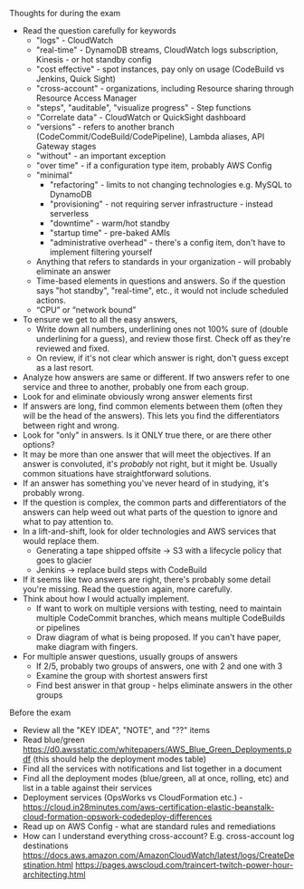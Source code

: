 Thoughts for during the exam
- Read the question carefully for keywords
  - "logs" - CloudWatch
  - "real-time" - DynamoDB streams, CloudWatch logs subscription, Kinesis - or hot standby config
  - "cost effective" - spot instances, pay only on usage (CodeBuild vs Jenkins, Quick Sight)
  - "cross-account" - organizations, including Resource sharing through Resource Access Manager
  - "steps", "auditable", "visualize progress" - Step functions
  - "Correlate data" - CloudWatch or QuickSight dashboard
  - "versions" - refers to another branch (CodeCommit/CodeBuild/CodePipeline), Lambda aliases, API Gateway stages
  - "without" - an important exception
  - "over time" - if a configuration type item, probably AWS Config
  - "minimal"
    - "refactoring" - limits to not changing technologies e.g. MySQL to DynamoDB
    - "provisioning" - not requiring server infrastructure - instead serverless
    - "downtime" - warm/hot standby
    - "startup time" - pre-baked AMIs
    - "administrative overhead" - there's a config item, don't have to implement filtering yourself
  - Anything that refers to standards in your organization - will probably eliminate an answer
  - Time-based elements in questions and answers. So if the question says "hot standby", "real-time", etc., it would not include scheduled actions.
  - “CPU” or “network bound”
- To ensure we get to all the easy answers, 
  - Write down all numbers, underlining ones not 100% sure of (double underlining for a guess), and review those first. Check off as they're reviewed and fixed.
  - On review, if it's not clear which answer is right, don't guess except as a last resort. 
- Analyze how answers are same or different. If two answers refer to one service and three to another, probably one from each group.
- Look for and eliminate obviously wrong answer elements first
- If answers are long, find common elements between them (often they will be the head of the answers). This lets you find the differentiators between right and wrong.
- Look for "only" in answers. Is it ONLY true there, or are there other options?
- It may be more than one answer that will meet the objectives. If an answer is convoluted, it's *probably* not right, but it might be. Usually common situations have straightforward solutions.
- If an answer has something you've never heard of in studying, it's probably wrong.
- If the question is complex, the common parts and differentiators of the answers can help weed out what parts of the question to ignore and what to pay attention to.
- In a lift-and-shift, look for older technologies and AWS services that would replace them. 
  - Generating a tape shipped offsite -> S3 with a lifecycle policy that goes to glacier
  - Jenkins -> replace build steps with CodeBuild
- If it seems like two answers are right, there's probably some detail you're missing. Read the question again, more carefully.
- Think about how I would actually implement.
  - If want to work on multiple versions with testing, need to maintain multiple CodeCommit branches, which means multiple CodeBuilds or pipelines
  - Draw diagram of what is being proposed. If you can't have paper, make diagram with fingers.
- For multiple answer questions, usually groups of answers
  - If 2/5, probably two groups of answers, one with 2 and one with 3
  - Examine the group with shortest answers first
  - Find best answer in that group - helps eliminate answers in the other groups

Before the exam
- Review all the "KEY IDEA", "NOTE", and "??" items
- Read blue/green https://d0.awsstatic.com/whitepapers/AWS_Blue_Green_Deployments.pdf (this should help the deployment modes table)
- Find all the services with notifications and list together in a document
- Find all the deployment modes (blue/green, all at once, rolling, etc) and list in a table against their services
- Deployment services (OpsWorks vs CloudFormation etc.) - https://cloud.in28minutes.com/aws-certification-elastic-beanstalk-cloud-formation-opswork-codedeploy-differences
- Read up on AWS Config - what are standard rules and remediations
- How can I understand everything cross-account? E.g. cross-account log destinations https://docs.aws.amazon.com/AmazonCloudWatch/latest/logs/CreateDestination.html
https://pages.awscloud.com/traincert-twitch-power-hour-architecting.html
